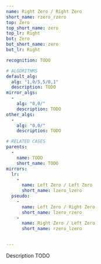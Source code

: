 ```yaml
---
name: Right Zero / Right Zero
short_name: rzero_rzero
top: Zero
top_short_name: zero
top_lr: Right
bot: Zero
bot_short_name: zero
bot_lr: Right

recognition: TODO

# ALGORITHMS
default_alg:
  alg: "1,0/5,5/0,1"
  description: TODO
mirror_algs:
  -
    alg: "0,0/"
    description: TODO
other_algs:
  -
    alg: "0,0/"
    description: TODO

# RELATED CASES
parents:
  -
    name: TODO
    short_name: TODO
mirrors:
  lr:
    -
      name: Left Zero / Left Zero
      short_name: lzero_lzero
  pseudo:
    -
      name: Left Zero / Right Zero
      short_name: lzero_rzero
    -
      name: Right Zero / Left Zero
      short_name: rzero_lzero


---
```


Description TODO

